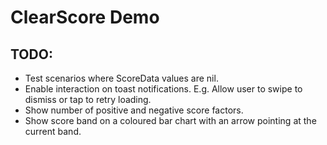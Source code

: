 #  ClearScore Demo


## TODO: 

- Test scenarios where ScoreData values are nil.
- Enable interaction on toast notifications. E.g. Allow user to swipe to dismiss or tap to retry loading. 
- Show number of positive and negative score factors.
- Show score band on a coloured bar chart with an arrow pointing at the current band.
